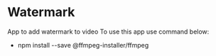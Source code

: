 # Watermark
App to add watermark to video
To use this app use command below:
- npm install --save @ffmpeg-installer/ffmpeg
